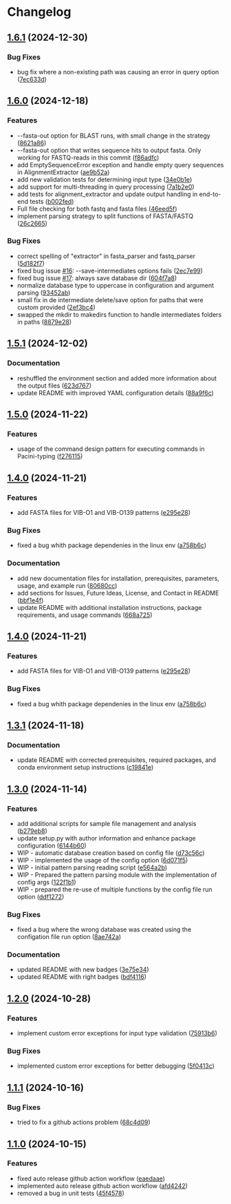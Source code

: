 # Changelog

## [1.6.1](https://github.com/RIVM-bioinformatics/Pacini-typing/compare/v1.6.0...v1.6.1) (2024-12-30)


### Bug Fixes

* bug fix where a non-existing path was causing an error in query option ([7ec633d](https://github.com/RIVM-bioinformatics/Pacini-typing/commit/7ec633d34f747a0f29b20345e75ad5249e81a4f2))

## [1.6.0](https://github.com/RIVM-bioinformatics/Pacini-typing/compare/v1.5.1...v1.6.0) (2024-12-18)


### Features

* --fasta-out option for BLAST runs, with small change in the strategy ([8621a86](https://github.com/RIVM-bioinformatics/Pacini-typing/commit/8621a865ee7bea45761054957412e3542188a8d1))
* --fasta-out option that writes sequence hits to output fasta. Only working for FASTQ-reads in this commit ([f86adfc](https://github.com/RIVM-bioinformatics/Pacini-typing/commit/f86adfc70d2214b76644f5fa6ac9b24b18bf5a4a))
* add EmptySequenceError exception and handle empty query sequences in AlignmentExtractor ([ae9b52a](https://github.com/RIVM-bioinformatics/Pacini-typing/commit/ae9b52ac9eefb62c99b5df7f20132603c62238be))
* add new validation tests for determining input type ([34e0b1e](https://github.com/RIVM-bioinformatics/Pacini-typing/commit/34e0b1e89a8f00156cde2a4adc1828d9be14dad3))
* add support for multi-threading in query processing ([7a1b2e0](https://github.com/RIVM-bioinformatics/Pacini-typing/commit/7a1b2e0298337e38af91fb8f71da4b9c9e087f1e))
* add tests for alignment_extractor and update output handling in end-to-end tests ([b002fed](https://github.com/RIVM-bioinformatics/Pacini-typing/commit/b002fedad473f7db17d06fc3277b11808288dfee))
* Full file checking for both fastq and fasta files ([46eed5f](https://github.com/RIVM-bioinformatics/Pacini-typing/commit/46eed5fbd45dca4d2076d6949803153ee606757f))
* implement parsing strategy to split functions of FASTA/FASTQ ([26c2665](https://github.com/RIVM-bioinformatics/Pacini-typing/commit/26c2665e17cbeaba00528edfe39b1f8398e94604))


### Bug Fixes

* correct spelling of "extractor" in fasta_parser and fastq_parser ([5d182f7](https://github.com/RIVM-bioinformatics/Pacini-typing/commit/5d182f7e86c6f39268ff22aa7165fbf229d519ad))
* fixed bug issue [#16](https://github.com/RIVM-bioinformatics/Pacini-typing/issues/16): --save-intermediates options fails ([2ec7e99](https://github.com/RIVM-bioinformatics/Pacini-typing/commit/2ec7e99f4eeadfd84d9424f747a0260ad8f92195))
* fixed bug issue [#17](https://github.com/RIVM-bioinformatics/Pacini-typing/issues/17): always save database dir ([604f7a8](https://github.com/RIVM-bioinformatics/Pacini-typing/commit/604f7a8ec68fc9bd074df90e71dee0d3eca27065))
* normalize database type to uppercase in configuration and argument parsing ([93452ab](https://github.com/RIVM-bioinformatics/Pacini-typing/commit/93452ab14682255db13ec2506842c72df19f685c))
* small fix in de intermediate delete/save option for paths that were custom provided ([2ef3bc4](https://github.com/RIVM-bioinformatics/Pacini-typing/commit/2ef3bc4975f450853c40db7ba604c5e32ea97525))
* swapped the mkdir to makedirs function to handle intermediates folders in paths ([8879e28](https://github.com/RIVM-bioinformatics/Pacini-typing/commit/8879e2841b47476914044d05bb5ea7bacb899605))

## [1.5.1](https://github.com/RIVM-bioinformatics/Pacini-typing/compare/v1.5.0...v1.5.1) (2024-12-02)


### Documentation

* reshuffled the environment section and added more information about the output files ([623d767](https://github.com/RIVM-bioinformatics/Pacini-typing/commit/623d76766c805e6a4eabfa7bb4b5991319feeeae))
* update README with improved YAML configuration details ([88a9f6c](https://github.com/RIVM-bioinformatics/Pacini-typing/commit/88a9f6c0279fd5f81919874c26b34ef73d027c67))

## [1.5.0](https://github.com/RIVM-bioinformatics/Pacini-typing/compare/v1.4.0...v1.5.0) (2024-11-22)


### Features

* usage of the command design pattern for executing commands in Pacini-typing ([f276115](https://github.com/RIVM-bioinformatics/Pacini-typing/commit/f27611567b0401a3292ab6ec2065675fca602f59))

## [1.4.0](https://github.com/RIVM-bioinformatics/Pacini-typing/compare/v1.3.1...v1.4.0) (2024-11-21)


### Features

* add FASTA files for VIB-O1 and VIB-O139 patterns ([e295e28](https://github.com/RIVM-bioinformatics/Pacini-typing/commit/e295e28810bbf1cbf1e7ee642d00d59a9c3a6f42))


### Bug Fixes

* fixed a bug whith package dependenies in the linux env ([a758b6c](https://github.com/RIVM-bioinformatics/Pacini-typing/commit/a758b6cf3d3e937dcfb4e82bff1aa9bd013e90ca))


### Documentation

* add new documentation files for installation, prerequisites, parameters, usage, and example run ([80680cc](https://github.com/RIVM-bioinformatics/Pacini-typing/commit/80680cc2032dfe04ffcdac3e409c4a8af76fa298))
* add sections for Issues, Future Ideas, License, and Contact in README ([bbf1e4f](https://github.com/RIVM-bioinformatics/Pacini-typing/commit/bbf1e4fa44213bc135ef493f63e4f7bc867ce539))
* update README with additional installation instructions, package requirements, and usage commands ([668a725](https://github.com/RIVM-bioinformatics/Pacini-typing/commit/668a725c6108e9d73802c252d2720c8a02a41c75))

## [1.4.0](https://github.com/RIVM-bioinformatics/Pacini-typing/compare/v1.3.1...v1.4.0) (2024-11-21)


### Features

* add FASTA files for VIB-O1 and VIB-O139 patterns ([e295e28](https://github.com/RIVM-bioinformatics/Pacini-typing/commit/e295e28810bbf1cbf1e7ee642d00d59a9c3a6f42))


### Bug Fixes

* fixed a bug whith package dependenies in the linux env ([a758b6c](https://github.com/RIVM-bioinformatics/Pacini-typing/commit/a758b6cf3d3e937dcfb4e82bff1aa9bd013e90ca))

## [1.3.1](https://github.com/RIVM-bioinformatics/Pacini-typing/compare/v1.3.0...v1.3.1) (2024-11-18)


### Documentation

* update README with corrected prerequisites, required packages, and conda environment setup instructions ([c19841e](https://github.com/RIVM-bioinformatics/Pacini-typing/commit/c19841e1456ea2eee86bcfcfbebcfeca121aafe8))

## [1.3.0](https://github.com/RIVM-bioinformatics/Pacini-typing/compare/v1.2.0...v1.3.0) (2024-11-14)


### Features

* add additional scripts for sample file management and analysis ([b279eb8](https://github.com/RIVM-bioinformatics/Pacini-typing/commit/b279eb88feb578237264d1bf2f42d3ba45c1cdfb))
* update setup.py with author information and enhance package configuration ([6144b60](https://github.com/RIVM-bioinformatics/Pacini-typing/commit/6144b60c74b51d61d1207d5e78318c0659967181))
* WIP - automatic database creation based on config file ([d73c56c](https://github.com/RIVM-bioinformatics/Pacini-typing/commit/d73c56cb979b7b0be0c42439173f4054ae9e388f))
* WIP - implemented the usage of the config option ([6d071f5](https://github.com/RIVM-bioinformatics/Pacini-typing/commit/6d071f5e41237ca71e5620668e6cef963aa16040))
* WIP - initial pattern parsing reading script ([e564a2b](https://github.com/RIVM-bioinformatics/Pacini-typing/commit/e564a2bea40cc4f5276b5c2249974b0006ae0b34))
* WIP - Prepared the pattern parsing module with the implementation of config args ([122f1b1](https://github.com/RIVM-bioinformatics/Pacini-typing/commit/122f1b1ae524e3d9451755f170da76a99cb897ae))
* WIP - prepared the re-use of multiple functions by the config file run option ([ddf1272](https://github.com/RIVM-bioinformatics/Pacini-typing/commit/ddf1272fdda41dd060d3045e3dc68e4f6e136035))


### Bug Fixes

* fixed a bug where the wrong database was created using the configation file run option ([8ae742a](https://github.com/RIVM-bioinformatics/Pacini-typing/commit/8ae742a9060e1b90147d5ccb50efed0b5a18d846))


### Documentation

* updated README with new badges ([3e75e34](https://github.com/RIVM-bioinformatics/Pacini-typing/commit/3e75e34ea6e8dac16056a98fe56d9c379b49be1b))
* updated README with right badges ([bdf4116](https://github.com/RIVM-bioinformatics/Pacini-typing/commit/bdf4116bf7292142fc690fd89789eedb35a4d2b8))

## [1.2.0](https://github.com/RIVM-bioinformatics/Pacini-typing/compare/v1.1.1...v1.2.0) (2024-10-28)


### Features

* implement custom error exceptions for input type validation ([75913b6](https://github.com/RIVM-bioinformatics/Pacini-typing/commit/75913b6b5f2c89627e897c62184603c666181291))


### Bug Fixes

* implemented custom error exceptions for better debugging ([5f0413c](https://github.com/RIVM-bioinformatics/Pacini-typing/commit/5f0413c82f9854431caa21808df4fa61f4039779))

## [1.1.1](https://github.com/RIVM-bioinformatics/Pacini-typing/compare/v1.1.0...v1.1.1) (2024-10-16)


### Bug Fixes

* tried to fix a github actions problem ([68c4d09](https://github.com/RIVM-bioinformatics/Pacini-typing/commit/68c4d0958672c9639817ba923d6dcc5a3c085ac9))

## [1.1.0](https://github.com/RIVM-bioinformatics/Pacini-typing/compare/v1.0.0...v1.1.0) (2024-10-15)


### Features

* fixed auto release github action workflow ([eaedaae](https://github.com/RIVM-bioinformatics/Pacini-typing/commit/eaedaae45dcf6f91fac127c4b336262d8fe5246f))
* implemented auto release github action workflow ([afd4242](https://github.com/RIVM-bioinformatics/Pacini-typing/commit/afd4242185325532e02079a38a97b6d4624ddfc8))
* removed a bug in unit tests ([45f4578](https://github.com/RIVM-bioinformatics/Pacini-typing/commit/45f45780f40a8bb09681180a6e3e791d69b19f85))
